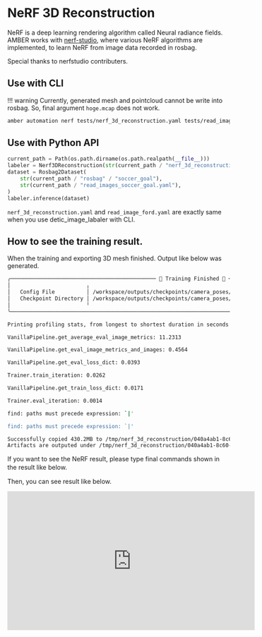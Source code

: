 # NeRF 3D Reconstruction

NeRF is a deep learning rendering algorithm called Neural radiance fields.
AMBER works with [nerf-studio](https://github.com/nerfstudio-project/nerfstudio), where various NeRF algorithms are implemented, to learn NeRF from image data recorded in rosbag.

Special thanks to nerfstudio contributers.

## Use with CLI

!!! warning
    Currently, generated mesh and pointcloud cannot be write into rosbag. So, final argument `hoge.mcap` does not work.

```bash
amber automation nerf tests/nerf_3d_reconstruction.yaml tests/read_images_soccer_goal.yaml tests/rosbag/soccer_goal/ hoge.mcap
```

## Use with Python API

```python
current_path = Path(os.path.dirname(os.path.realpath(__file__)))
labeler = Nerf3DReconstruction(str(current_path / "nerf_3d_reconstruction.yaml"))
dataset = Rosbag2Dataset(
    str(current_path / "rosbag" / "soccer_goal"),
    str(current_path / "read_images_soccer_goal.yaml"),
)
labeler.inference(dataset)
```

`nerf_3d_reconstruction.yaml` and `read_image_ford.yaml` are exactly same when you use detic_image_labaler with CLI.

## How to see the training result.

When the training and exporting 3D mesh finished.
Output like below was generated.

```bash
╭────────────────────────────────────────────── 🎉 Training Finished 🎉 ──────────────────────────────────────────────╮
│                        ╷                                                                                            │
│   Config File          │ /workspace/outputs/checkpoints/camera_poses/nerfacto/2023-06-10_091146/config.yml          │
│   Checkpoint Directory │ /workspace/outputs/checkpoints/camera_poses/nerfacto/2023-06-10_091146/nerfstudio_models   │
│                        ╵                                                                                            │
╰─────────────────────────────────────────────────────────────────────────────────────────────────────────────────────╯

Printing profiling stats, from longest to shortest duration in seconds

VanillaPipeline.get_average_eval_image_metrics: 11.2313

VanillaPipeline.get_eval_image_metrics_and_images: 0.4564

VanillaPipeline.get_eval_loss_dict: 0.0393

Trainer.train_iteration: 0.0262

VanillaPipeline.get_train_loss_dict: 0.0171

Trainer.eval_iteration: 0.0014

find: paths must precede expression: `|'

find: paths must precede expression: `|'

Successfully copied 430.2MB to /tmp/nerf_3d_reconstruction/040a4ab1-8c60-42d3-81f0-6b7214cd5899/outputs
Artifacts are outputed under /tmp/nerf_3d_reconstruction/040a4ab1-8c60-42d3-81f0-6b7214cd5899/outputs
```

If you want to see the NeRF result, please type final commands shown in the result like below.　　

Then, you can see result like below.

<iframe width="560" height="315" src="https://www.youtube.com/embed/NgEIB4TRRTo" title="YouTube video player" frameborder="0" allow="accelerometer; autoplay; clipboard-write; encrypted-media; gyroscope; picture-in-picture; web-share" allowfullscreen></iframe>
